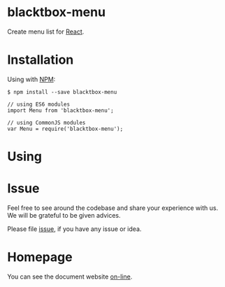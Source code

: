 # blacktbox-menu

Create menu list for [React](https://facebook.github.io/react).

# Installation

Using with [NPM](https://www.npmjs.com/):

    $ npm install --save blacktbox-menu

    // using ES6 modules
    import Menu from 'blacktbox-menu';

    // using CommonJS modules
    var Menu = require('blacktbox-menu');

# Using

# Issue

Feel free to see around the codebase and share your experience with us. We will be grateful to be given advices. 

Please file [issue](https://github.com/BlackToolBoxLaboratory/blacktbox-demo/issues), if you have any issue or idea.

# Homepage

You can see the document website [on-line](https://blacktoolboxlaboratory.github.io/).

